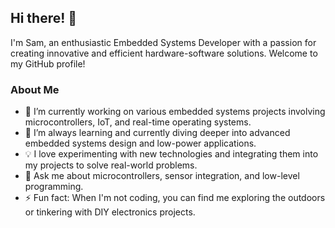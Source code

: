 ## Hi there! 👋

I'm Sam, an enthusiastic Embedded Systems Developer with a passion for creating innovative and efficient hardware-software solutions. Welcome to my GitHub profile!

### About Me

- 🔭 I’m currently working on various embedded systems projects involving microcontrollers, IoT, and real-time operating systems.
- 🌱 I’m always learning and currently diving deeper into advanced embedded systems design and low-power applications.
- 💡 I love experimenting with new technologies and integrating them into my projects to solve real-world problems.
- 💬 Ask me about microcontrollers, sensor integration, and low-level programming.
- ⚡ Fun fact: When I'm not coding, you can find me exploring the outdoors or tinkering with DIY electronics projects.
